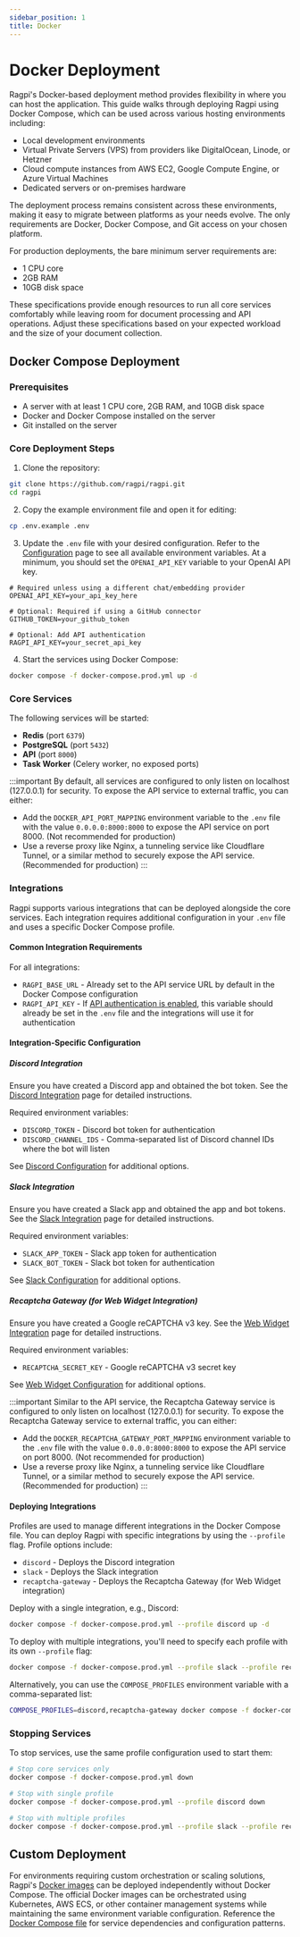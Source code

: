 ```yaml
---
sidebar_position: 1
title: Docker
---
```


# Docker Deployment

Ragpi's Docker-based deployment method provides flexibility in where you can host the application. This guide walks through deploying Ragpi using Docker Compose, which can be used across various hosting environments including:

- Local development environments
- Virtual Private Servers (VPS) from providers like DigitalOcean, Linode, or Hetzner
- Cloud compute instances from AWS EC2, Google Compute Engine, or Azure Virtual Machines
- Dedicated servers or on-premises hardware

The deployment process remains consistent across these environments, making it easy to migrate between platforms as your needs evolve. The only requirements are Docker, Docker Compose, and Git access on your chosen platform.

For production deployments, the bare minimum server requirements are:

- 1 CPU core
- 2GB RAM
- 10GB disk space

These specifications provide enough resources to run all core services comfortably while leaving room for document processing and API operations. Adjust these specifications based on your expected workload and the size of your document collection.

## Docker Compose Deployment

### Prerequisites

- A server with at least 1 CPU core, 2GB RAM, and 10GB disk space
- Docker and Docker Compose installed on the server
- Git installed on the server

### Core Deployment Steps

1. Clone the repository:

```bash
git clone https://github.com/ragpi/ragpi.git
cd ragpi
```

2. Copy the example environment file and open it for editing:

```bash
cp .env.example .env
```

3. Update the `.env` file with your desired configuration. Refer to the [Configuration](/configuration) page to see all available environment variables. At a minimum, you should set the `OPENAI_API_KEY` variable to your OpenAI API key.

```env
# Required unless using a different chat/embedding provider
OPENAI_API_KEY=your_api_key_here

# Optional: Required if using a GitHub connector
GITHUB_TOKEN=your_github_token

# Optional: Add API authentication
RAGPI_API_KEY=your_secret_api_key
```

4. Start the services using Docker Compose:

```bash
docker compose -f docker-compose.prod.yml up -d
```

### Core Services

The following services will be started:

- **Redis** (port `6379`)
- **PostgreSQL** (port `5432`)
- **API** (port `8000`)
- **Task Worker** (Celery worker, no exposed ports)

:::important
By default, all services are configured to only listen on localhost (127.0.0.1) for security. To expose the API service to external traffic, you can either:

- Add the `DOCKER_API_PORT_MAPPING` environment variable to the `.env` file with the value `0.0.0.0:8000:8000` to expose the API service on port 8000. (Not recommended for production)
- Use a reverse proxy like Nginx, a tunneling service like Cloudflare Tunnel, or a similar method to securely expose the API service. (Recommended for production)
  :::

### Integrations

Ragpi supports various integrations that can be deployed alongside the core services. Each integration requires additional configuration in your `.env` file and uses a specific Docker Compose profile.

#### Common Integration Requirements

For all integrations:

- `RAGPI_BASE_URL` - Already set to the API service URL by default in the Docker Compose configuration
- `RAGPI_API_KEY` - If [API authentication is enabled](/configuration#api-key-configuration), this variable should already be set in the `.env` file and the integrations will use it for authentication

#### Integration-Specific Configuration

##### Discord Integration

Ensure you have created a Discord app and obtained the bot token. See the [Discord Integration](/integrations/discord) page for detailed instructions.

Required environment variables:

- `DISCORD_TOKEN` - Discord bot token for authentication
- `DISCORD_CHANNEL_IDS` - Comma-separated list of Discord channel IDs where the bot will listen

See [Discord Configuration](/integrations/discord#configuration) for additional options.

##### Slack Integration

Ensure you have created a Slack app and obtained the app and bot tokens. See the [Slack Integration](/integrations/slack) page for detailed instructions.

Required environment variables:

- `SLACK_APP_TOKEN` - Slack app token for authentication
- `SLACK_BOT_TOKEN` - Slack bot token for authentication

See [Slack Configuration](/integrations/slack#configuration) for additional options.

##### Recaptcha Gateway (for Web Widget Integration)

Ensure you have created a Google reCAPTCHA v3 key. See the [Web Widget Integration](/integrations/web-widget) page for detailed instructions.

Required environment variables:

- `RECAPTCHA_SECRET_KEY` - Google reCAPTCHA v3 secret key

See [Web Widget Configuration](/integrations/web-widget#configuration) for additional options.

:::important
Similar to the API service, the Recaptcha Gateway service is configured to only listen on localhost (127.0.0.1) for security. To expose the Recaptcha Gateway service to external traffic, you can either:

- Add the `DOCKER_RECAPTCHA_GATEWAY_PORT_MAPPING` environment variable to the `.env` file with the value `0.0.0.0:8000:8000` to expose the API service on port 8000. (Not recommended for production)
- Use a reverse proxy like Nginx, a tunneling service like Cloudflare Tunnel, or a similar method to securely expose the API service. (Recommended for production)
  :::

#### Deploying Integrations

Profiles are used to manage different integrations in the Docker Compose file. You can deploy Ragpi with specific integrations by using the `--profile` flag. Profile options include:

- `discord` - Deploys the Discord integration
- `slack` - Deploys the Slack integration
- `recaptcha-gateway` - Deploys the Recaptcha Gateway (for Web Widget integration)

Deploy with a single integration, e.g., Discord:

```bash
docker compose -f docker-compose.prod.yml --profile discord up -d
```

To deploy with multiple integrations, you'll need to specify each profile with its own `--profile` flag:

```bash
docker compose -f docker-compose.prod.yml --profile slack --profile recaptcha-gateway up -d
```

Alternatively, you can use the `COMPOSE_PROFILES` environment variable with a comma-separated list:

```bash
COMPOSE_PROFILES=discord,recaptcha-gateway docker compose -f docker-compose.prod.yml up -d
```

### Stopping Services

To stop services, use the same profile configuration used to start them:

```bash
# Stop core services only
docker compose -f docker-compose.prod.yml down

# Stop with single profile
docker compose -f docker-compose.prod.yml --profile discord down

# Stop with multiple profiles
docker compose -f docker-compose.prod.yml --profile slack --profile recaptcha-gateway down
```

## Custom Deployment

For environments requiring custom orchestration or scaling solutions, Ragpi's [Docker images](https://hub.docker.com/u/ragpi) can be deployed independently without Docker Compose. The official Docker images can be orchestrated using Kubernetes, AWS ECS, or other container management systems while maintaining the same environment variable configuration. Reference the [Docker Compose file](https://github.com/ragpi/ragpi/blob/main/docker-compose.prod.yml) for service dependencies and configuration patterns.
